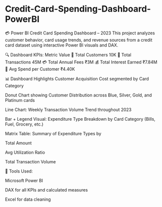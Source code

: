 # Credit-Card-Spending-Dashboard-PowerBI
💳 Power BI Credit Card Spending Dashboard – 2023
This project analyzes customer behavior, card usage trends, and revenue sources from a credit card dataset using interactive Power BI visuals and DAX.

🔍 Dashboard KPIs:
Metric	Value
👥 Total Customers	10K
🔁 Total Transactions	45M
💳 Total Annual Fees	₹3M
💰 Total Interest Earned	₹7.84M
💸 Avg Spend per Customer	₹4.40K

📊 Dashboard Highlights
Customer Acquisition Cost segmented by Card Category

Donut Chart showing Customer Distribution across Blue, Silver, Gold, and Platinum cards

Line Chart: Weekly Transaction Volume Trend throughout 2023

Bar + Legend Visual: Expenditure Type Breakdown by Card Category (Bills, Fuel, Grocery, etc.)

Matrix Table: Summary of Expenditure Types by

Total Amount

Avg Utilization Ratio

Total Transaction Volume

🧰 Tools Used:

Microsoft Power BI

DAX for all KPIs and calculated measures

Excel for data cleaning
